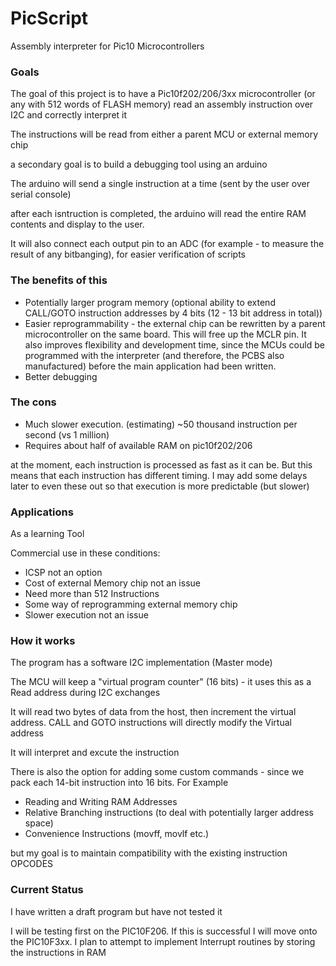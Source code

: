 # PicScript
Assembly interpreter for Pic10 Microcontrollers

### Goals 
The goal of this project is to have a Pic10f202/206/3xx microcontroller (or any with 512 words of FLASH memory) read an assembly instruction over I2C and correctly interpret it

The instructions will be read from either a parent MCU or external memory chip

a secondary goal is to build a debugging tool using an arduino

The arduino will send a single instruction at a time (sent by the user over serial console)

after each isntruction is completed, the arduino will read the entire RAM contents and display to the user. 

It will also connect each output pin to an ADC (for example - to measure the result of any bitbanging), for easier verification of scripts

### The benefits of this

- Potentially larger program memory (optional ability to extend CALL/GOTO instruction addresses by 4 bits (12 - 13 bit address in total))
- Easier reprogrammability - the external chip can be rewritten by a parent microcontroller on the same board. This will free up the MCLR pin. 
It also improves flexibility and development time, since the MCUs could be programmed with the interpreter (and therefore, the PCBS also manufactured)
before the main application had been written. 
- Better debugging

### The cons
- Much slower execution. (estimating) ~50 thousand instruction per second (vs 1 million)
- Requires about half of available RAM on pic10f202/206 

at the moment, each instruction is processed as fast as it can be. But this means that each instruction has different timing. I may add some delays later to even these out
so that execution is more predictable (but slower)

### Applications
As a learning Tool

Commercial use in these conditions:
- ICSP not an option
- Cost of external Memory chip not an issue
- Need more than 512 Instructions
- Some way of reprogramming external memory chip 
- Slower execution not an issue

### How it works

The program has a software I2C implementation (Master mode)

The MCU will keep a "virtual program counter" (16 bits) - it uses this as a Read address during I2C exchanges

It will read two bytes of data from the host, then increment the virtual address. CALL and GOTO instructions will directly modify the Virtual address

It will interpret and excute the instruction

There is also the option for adding some custom commands - since we pack each 14-bit instruction into 16 bits. For Example
- Reading and Writing RAM Addresses
- Relative Branching instructions (to deal with potentially larger address space)
- Convenience Instructions (movff, movlf etc.)

but my goal is to maintain compatibility with the existing instruction OPCODES

### Current Status

I have written a draft program but have not tested it

I will be testing first on the PIC10F206. If this is successful I will move onto the PIC10F3xx. I plan to attempt to implement Interrupt routines by storing the instructions in RAM
